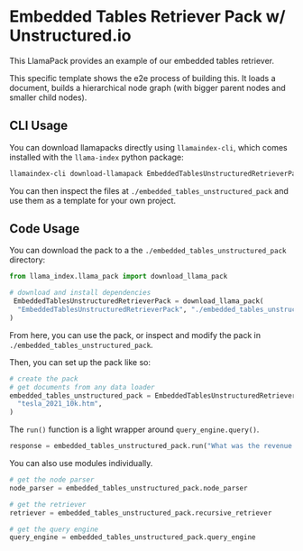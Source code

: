 # Embedded Tables Retriever Pack w/ Unstructured.io

This LlamaPack provides an example of our embedded tables retriever.

This specific template shows the e2e process of building this. It loads
a document, builds a hierarchical node graph (with bigger parent nodes and smaller
child nodes).

## CLI Usage

You can download llamapacks directly using `llamaindex-cli`, which comes installed with the `llama-index` python package:

```bash
llamaindex-cli download-llamapack EmbeddedTablesUnstructuredRetrieverPack --download-dir ./embedded_tables_unstructured_pack
```

You can then inspect the files at `./embedded_tables_unstructured_pack` and use them as a template for your own project.

## Code Usage

You can download the pack to a the `./embedded_tables_unstructured_pack` directory:

```python
from llama_index.llama_pack import download_llama_pack

# download and install dependencies
 EmbeddedTablesUnstructuredRetrieverPack = download_llama_pack(
  "EmbeddedTablesUnstructuredRetrieverPack", "./embedded_tables_unstructured_pack"
)
```

From here, you can use the pack, or inspect and modify the pack in `./embedded_tables_unstructured_pack`.

Then, you can set up the pack like so:

```python
# create the pack
# get documents from any data loader
embedded_tables_unstructured_pack = EmbeddedTablesUnstructuredRetrieverPack(
  "tesla_2021_10k.htm",
)
```

The `run()` function is a light wrapper around `query_engine.query()`.

```python
response = embedded_tables_unstructured_pack.run("What was the revenue in 2020?")
```

You can also use modules individually.

```python
# get the node parser
node_parser = embedded_tables_unstructured_pack.node_parser

# get the retriever
retriever = embedded_tables_unstructured_pack.recursive_retriever

# get the query engine
query_engine = embedded_tables_unstructured_pack.query_engine
```